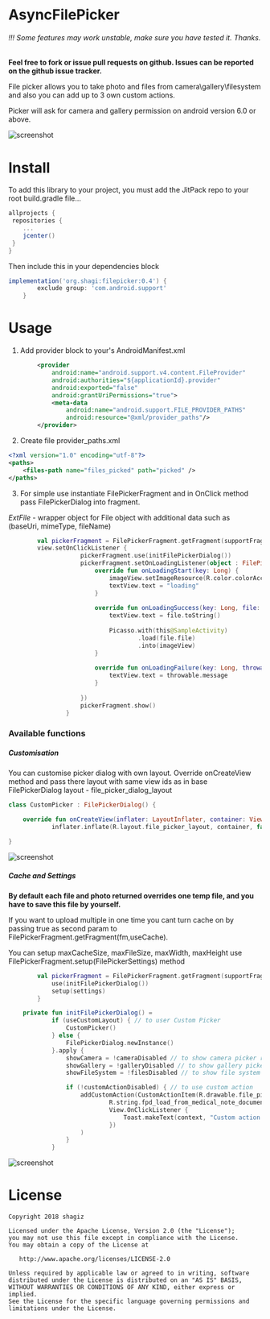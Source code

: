 # AsyncFilePicker

###### !!! Some features may work unstable, make sure you have tested it. Thanks.

**Feel free to fork or issue pull requests on github. Issues can be reported on the github issue tracker.**

File picker allows you to take photo and files from camera\gallery\filesystem 
and also you can add up to 3 own custom actions.

Picker will ask for camera and gallery permission on android version 6.0 or above.

![screenshot](screenshot_1.jpg) 

# Install
To add this library to your project, you must add the JitPack repo to your root build.gradle file...

```groovy
allprojects {
 repositories {
    ...
    jcenter()
 }
}
```

Then include this in your dependencies block

```groovy
implementation('org.shagi:filepicker:0.4') {
        exclude group: 'com.android.support'
    }
```

# Usage

1. Add provider block to your's AndroidManifest.xml
```xml
        <provider
            android:name="android.support.v4.content.FileProvider"
            android:authorities="${applicationId}.provider"
            android:exported="false"
            android:grantUriPermissions="true">
            <meta-data
                android:name="android.support.FILE_PROVIDER_PATHS"
                android:resource="@xml/provider_paths"/>
        </provider>
```
2. Create file provider_paths.xml
```xml
<?xml version="1.0" encoding="utf-8"?>
<paths>
    <files-path name="files_picked" path="picked" />
</paths>
```
3. For simple use instantiate FilePickerFragment and in OnClick method pass FilePickerDialog into fragment.

*ExtFile* - wrapper object for File object with additional data such as (baseUri, mimeType, fileName)
```kotlin
        val pickerFragment = FilePickerFragment.getFragment(supportFragmentManager)
        view.setOnClickListener {
                    pickerFragment.use(initFilePickerDialog())
                    pickerFragment.setOnLoadingListener(object : FilePicker.OnLoadingListener {
                        override fun onLoadingStart(key: Long) {
                            imageView.setImageResource(R.color.colorAccent)
                            textView.text = "loading"
                        }
        
                        override fun onLoadingSuccess(key: Long, file: ExtFile) {
                            textView.text = file.toString()
        
                            Picasso.with(this@SampleActivity)
                                    .load(file.file)
                                    .into(imageView)
                        }
        
                        override fun onLoadingFailure(key: Long, throwable: Throwable) {
                            textView.text = throwable.message
                        }
        
                    })
                    pickerFragment.show()
                }

```

### Available functions

##### Customisation

You can customise picker dialog with own layout. Override onCreateView method and pass there layout with same view ids as in base FilePickerDialog layout - file_picker_dialog_layout
```kotlin
class CustomPicker : FilePickerDialog() {

    override fun onCreateView(inflater: LayoutInflater, container: ViewGroup?, savedInstanceState: Bundle?): View =
            inflater.inflate(R.layout.file_picker_layout, container, false)

}
```

![screenshot](screenshot_2.jpg) 

##### Cache and Settings

**By default each file and photo returned overrides one temp file, and you have to save this file by yourself.**

If you want to upload multiple in one time you cant turn cache on by passing true as second param to FilePickerFragment.getFragment(fm,useCache).

You can setup maxCacheSize, maxFileSize, maxWidth, maxHeight use FilePickerFragment.setup(FilePickerSettings) method

```kotlin
        val pickerFragment = FilePickerFragment.getFragment(supportFragmentManager, true).apply { 
            use(initFilePickerDialog())
            setup(settings)
        }
```

```kotlin
    private fun initFilePickerDialog() =
            if (useCustomLayout) { // to user Custom Picker
                CustomPicker()
            } else {
                FilePickerDialog.newInstance()
            }.apply {
                showCamera = !cameraDisabled // to show camera picker row
                showGallery = !galleryDisabled // to show gallery picker row
                showFileSystem = !filesDisabled // to show file system picker row

                if (!customActionDisabled) { // to use custom action
                    addCustomAction(CustomActionItem(R.drawable.file_picker_ic_folder,
                            R.string.fpd_load_from_medical_note_documents,
                            View.OnClickListener {
                                Toast.makeText(context, "Custom action clicked", Toast.LENGTH_SHORT).show()
                            })
                    )
                }
            }
```

![screenshot](screenshot_3.jpg)

# License


    Copyright 2018 shagiz
    
    Licensed under the Apache License, Version 2.0 (the "License");
    you may not use this file except in compliance with the License.
    You may obtain a copy of the License at

       http://www.apache.org/licenses/LICENSE-2.0

    Unless required by applicable law or agreed to in writing, software
    distributed under the License is distributed on an "AS IS" BASIS,
    WITHOUT WARRANTIES OR CONDITIONS OF ANY KIND, either express or implied.
    See the License for the specific language governing permissions and
    limitations under the License.
